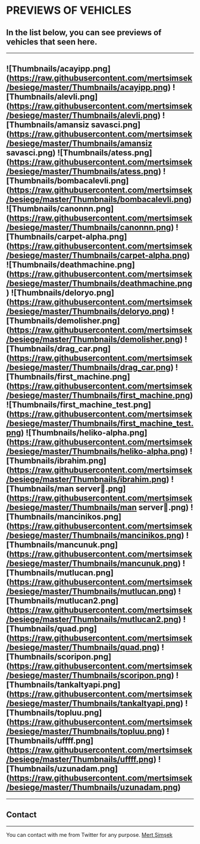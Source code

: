 # PREVIEWS OF VEHICLES
## In the list below, you can see previews of vehicles that seen here.
---
![Thumbnails/acayipp.png] (https://raw.githubusercontent.com/mertsimsek/besiege/master/Thumbnails/acayipp.png)
![Thumbnails/alevli.png] (https://raw.githubusercontent.com/mertsimsek/besiege/master/Thumbnails/alevli.png)
![Thumbnails/amansiz savasci.png] (https://raw.githubusercontent.com/mertsimsek/besiege/master/Thumbnails/amansiz savasci.png)
![Thumbnails/atess.png] (https://raw.githubusercontent.com/mertsimsek/besiege/master/Thumbnails/atess.png)
![Thumbnails/bombacalevli.png] (https://raw.githubusercontent.com/mertsimsek/besiege/master/Thumbnails/bombacalevli.png)
![Thumbnails/canonnn.png] (https://raw.githubusercontent.com/mertsimsek/besiege/master/Thumbnails/canonnn.png)
![Thumbnails/carpet-alpha.png] (https://raw.githubusercontent.com/mertsimsek/besiege/master/Thumbnails/carpet-alpha.png)
![Thumbnails/deathmachine.png] (https://raw.githubusercontent.com/mertsimsek/besiege/master/Thumbnails/deathmachine.png)
![Thumbnails/deloryo.png] (https://raw.githubusercontent.com/mertsimsek/besiege/master/Thumbnails/deloryo.png)
![Thumbnails/demolisher.png] (https://raw.githubusercontent.com/mertsimsek/besiege/master/Thumbnails/demolisher.png)
![Thumbnails/drag_car.png] (https://raw.githubusercontent.com/mertsimsek/besiege/master/Thumbnails/drag_car.png)
![Thumbnails/first_machine.png] (https://raw.githubusercontent.com/mertsimsek/besiege/master/Thumbnails/first_machine.png)
![Thumbnails/first_machine_test.png] (https://raw.githubusercontent.com/mertsimsek/besiege/master/Thumbnails/first_machine_test.png)
![Thumbnails/heliko-alpha.png] (https://raw.githubusercontent.com/mertsimsek/besiege/master/Thumbnails/heliko-alpha.png)
![Thumbnails/ibrahim.png] (https://raw.githubusercontent.com/mertsimsek/besiege/master/Thumbnails/ibrahim.png)
![Thumbnails/man server.png] (https://raw.githubusercontent.com/mertsimsek/besiege/master/Thumbnails/man server.png)
![Thumbnails/mancinikos.png] (https://raw.githubusercontent.com/mertsimsek/besiege/master/Thumbnails/mancinikos.png)
![Thumbnails/mancunuk.png] (https://raw.githubusercontent.com/mertsimsek/besiege/master/Thumbnails/mancunuk.png)
![Thumbnails/mutlucan.png] (https://raw.githubusercontent.com/mertsimsek/besiege/master/Thumbnails/mutlucan.png)
![Thumbnails/mutlucan2.png] (https://raw.githubusercontent.com/mertsimsek/besiege/master/Thumbnails/mutlucan2.png)
![Thumbnails/quad.png] (https://raw.githubusercontent.com/mertsimsek/besiege/master/Thumbnails/quad.png)
![Thumbnails/scoripon.png] (https://raw.githubusercontent.com/mertsimsek/besiege/master/Thumbnails/scoripon.png)
![Thumbnails/tankaltyapi.png] (https://raw.githubusercontent.com/mertsimsek/besiege/master/Thumbnails/tankaltyapi.png)
![Thumbnails/topluu.png] (https://raw.githubusercontent.com/mertsimsek/besiege/master/Thumbnails/topluu.png)
![Thumbnails/uffff.png] (https://raw.githubusercontent.com/mertsimsek/besiege/master/Thumbnails/uffff.png)
![Thumbnails/uzunadam.png] (https://raw.githubusercontent.com/mertsimsek/besiege/master/Thumbnails/uzunadam.png)
---
---
## Contact
---
You can contact with me from Twitter for any purpose.
[Mert Şimşek](http://twitter.com/orhunmertsimsek)
